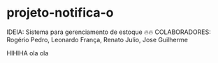 # projeto-notifica-o

IDEIA: Sistema para gerenciamento de estoque 🔥🔥
COLABORADORES: Rogério Pedro, Leonardo França, Renato Julio, Jose Guilherme

HIHIHA
ola ola